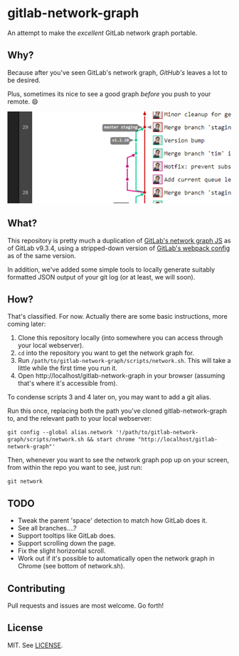 # gitlab-network-graph
An attempt to make the _excellent_ GitLab network graph portable.

## Why?

Because after you've seen GitLab's network graph, _GitHub's_ leaves a lot to be desired.

Plus, sometimes its nice to see a good graph _before_ you push to your remote. :smile:

![The GitLab network graph](screenshot.png)

## What?

This repository is pretty much a duplication of [GitLab's network graph JS](https://github.com/gitlabhq/gitlabhq/tree/v9.3.4/app/assets/javascripts/network) as of GitLab v9.3.4, using a stripped-down version of [GitLab's webpack config](https://github.com/gitlabhq/gitlabhq/blob/v9.3.4/config/webpack.config.js) as of the same version.

In addition, we've added some simple tools to locally generate suitably formatted JSON output of your git log (or at least, we will soon).

## How?

That's classified. For now. Actually there are some basic instructions, more coming later:

1. Clone this repository locally (into somewhere you can access through your local webserver).
2. `cd` into the repository you want to get the network graph for.
3. Run `/path/to/gitlab-network-graph/scripts/network.sh`. This will take a little while the first time you run it.
4. Open http://localhost/gitlab-network-graph in your browser (assuming that's where it's accessible from).

To condense scripts 3 and 4 later on, you may want to add a git alias.

Run this once, replacing both the path you've cloned gitlab-network-graph to, and the relevant path to your local webserver:

    git config --global alias.network '!/path/to/gitlab-network-graph/scripts/network.sh && start chrome "http://localhost/gitlab-network-graph"'

Then, whenever you want to see the network graph pop up on your screen, from within the repo you want to see, just run:

    git network

## TODO

* Tweak the parent 'space' detection to match how GitLab does it.
* See all branches....?
* Support tooltips like GitLab does.
* Support scrolling down the page.
* Fix the slight horizontal scroll.
* Work out if it's possible to automatically open the network graph in Chrome (see bottom of network.sh).

## Contributing

Pull requests and issues are most welcome. Go forth!

## License

MIT. See [LICENSE](LICENSE).

